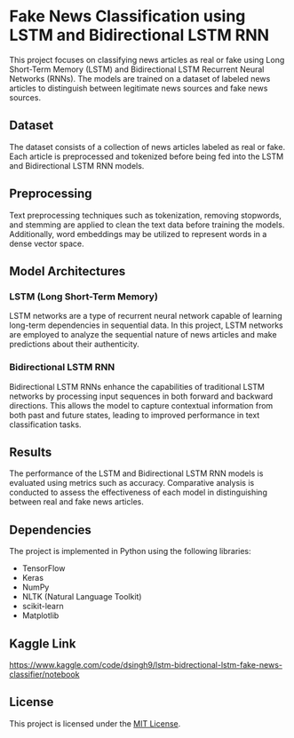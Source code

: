 # Fake News Classification using LSTM and Bidirectional LSTM RNN

This project focuses on classifying news articles as real or fake using Long Short-Term Memory (LSTM) and Bidirectional LSTM Recurrent Neural Networks (RNNs). The models are trained on a dataset of labeled news articles to distinguish between legitimate news sources and fake news sources.

## Dataset

The dataset consists of a collection of news articles labeled as real or fake. Each article is preprocessed and tokenized before being fed into the LSTM and Bidirectional LSTM RNN models.

## Preprocessing

Text preprocessing techniques such as tokenization, removing stopwords, and stemming are applied to clean the text data before training the models. Additionally, word embeddings may be utilized to represent words in a dense vector space.

## Model Architectures

### LSTM (Long Short-Term Memory)

LSTM networks are a type of recurrent neural network capable of learning long-term dependencies in sequential data. In this project, LSTM networks are employed to analyze the sequential nature of news articles and make predictions about their authenticity.

### Bidirectional LSTM RNN

Bidirectional LSTM RNNs enhance the capabilities of traditional LSTM networks by processing input sequences in both forward and backward directions. This allows the model to capture contextual information from both past and future states, leading to improved performance in text classification tasks.

## Results

The performance of the LSTM and Bidirectional LSTM RNN models is evaluated using metrics such as accuracy. Comparative analysis is conducted to assess the effectiveness of each model in distinguishing between real and fake news articles.

## Dependencies

The project is implemented in Python using the following libraries:

- TensorFlow
- Keras
- NumPy
- NLTK (Natural Language Toolkit)
- scikit-learn
- Matplotlib

## Kaggle Link
https://www.kaggle.com/code/dsingh9/lstm-bidrectional-lstm-fake-news-classifier/notebook

## License

This project is licensed under the [MIT License](LICENSE).
